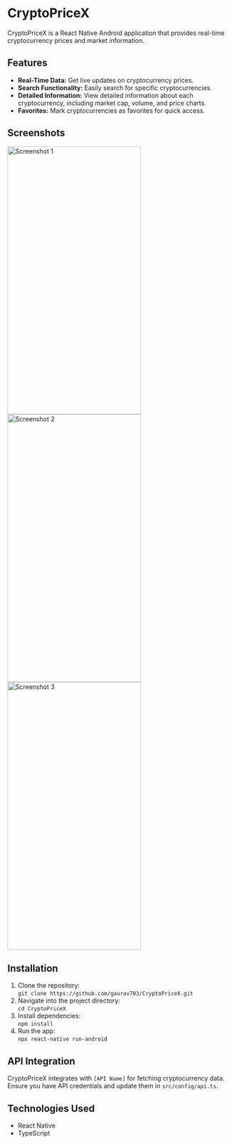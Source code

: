 <!DOCTYPE html>
<html lang="en">
<head>
  <meta charset="UTF-8">
  <meta name="viewport" content="width=device-width, initial-scale=1.0">
</head>
<body>
  <h1>CryptoPriceX</h1>
  <p>CryptoPriceX is a React Native Android application that provides real-time cryptocurrency prices and market information.</p>

  <h2>Features</h2>
  <ul>
    <li><strong>Real-Time Data:</strong> Get live updates on cryptocurrency prices.</li>
    <li><strong>Search Functionality:</strong> Easily search for specific cryptocurrencies.</li>
    <li><strong>Detailed Information:</strong> View detailed information about each cryptocurrency, including market cap, volume, and price charts.</li>
    <li><strong>Favorites:</strong> Mark cryptocurrencies as favorites for quick access.</li>
  </ul>

  <h2>Screenshots</h2>
  <div style={{
    display="flex",
    flex-direction:"row"    }}>
  <img src="https://res.cloudinary.com/dqki29mbg/image/upload/v1719774541/kt4gjibrzlw728ksxslb.jpg" alt="Screenshot 1" width="300" height="600">
  <img src="https://res.cloudinary.com/dqki29mbg/image/upload/v1719774541/bvjzqqh7pvv9nzicnr4n.jpg" alt="Screenshot 2" width="300" height="600">
  <img src="https://res.cloudinary.com/dqki29mbg/image/upload/v1719774541/njy5gwackszrvqwoqgvj.jpg" alt="Screenshot 3" width="300" height="600">
</div>
  
  <h2>Installation</h2>
  <ol>
    <li>Clone the repository:
      <br><code>git clone https://github.com/gaurav703/CryptoPriceX.git</code></li>
    <li>Navigate into the project directory:
      <br><code>cd CryptoPriceX</code></li>
    <li>Install dependencies:
      <br><code>npm install</code></li>
    <li>Run the app:
      <br><code>npx react-native run-android</code></li>
  </ol>

  <h2>API Integration</h2>
  <p>CryptoPriceX integrates with <code>[API Name]</code> for fetching cryptocurrency data. Ensure you have API credentials and update them in <code>src/config/api.ts</code>.</p>

  <h2>Technologies Used</h2>
  <ul>
    <li>React Native</li>
    <li>TypeScript</li>
  </ul>

  
</body>
</html>
